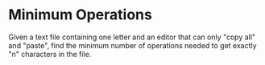 # Minimum Operations

Given a text file containing one letter and an editor that can only "copy all" and "paste", find the minimum number of operations needed to get exactly "n" characters in the file.

